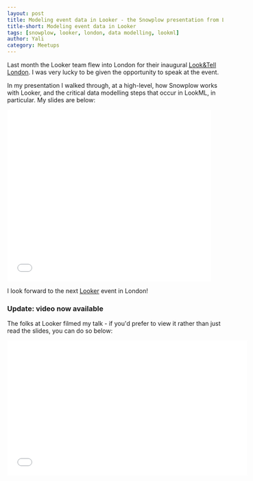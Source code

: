 ```yaml
---
layout: post
title: Modeling event data in Looker - the Snowplow presentation from Look&Tell London, November 2014
title-short: Modeling event data in Looker
tags: [snowplow, looker, london, data modelling, lookml]
author: Yali
category: Meetups
---
```


Last month the Looker team flew into London for their inaugural [Look&Tell London][looker-london]. I was very lucky to be given the opportunity to speak at the event.

In my presentation I walked through, at a high-level, how Snowplow works with Looker, and the critical data modelling steps that occur in LookML, in particular. My slides are below:

<div class="iframe-container">
    <iframe src="//www.slideshare.net/slideshow/embed_code/42474391" width="476" height="400" frameborder="0" marginwidth="0" marginheight="0" scrolling="no">    </iframe>
</div>

<!--more-->

I look forward to the next [Looker][looker] event in London!

### Update: video now available

The folks at Looker filmed my talk - if you'd prefer to view it rather than just read the slides, you can do so below:

<div class="iframe-container">
    <iframe width="560" height="315" src="//www.youtube.com/embed/IChgdZXcAJs" frameborder="0" allowfullscreen>    </iframe>
</div>

[looker-london]: http://www.looker.com/events/london
[looker]: http://www.looker.com/

